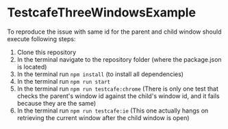 # TestcafeThreeWindowsExample

To reproduce the issue with same id for the parent and child window should execute following steps:

1. Clone this repository
2. In the terminal navigate to the repository folder (where the package.json is located)
3. In the terminal run `npm install` (to install all dependencies)
4. In the terminal run  `npm run start`
5. In the terminal run `npm run testcafe:chrome` (There is only one test that checks the parent's window id against the child's window id, and it fails because they are the same)
6. In the terminal run `npm run testcafe:ie` (This one actually hangs on retrieving the current window after the child window is open)
